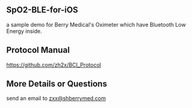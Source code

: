 ## SpO2-BLE-for-iOS
a sample demo for Berry Medical's Oximeter which have Bluetooth Low Energy inside.

## Protocol Manual
<https://github.com/zh2x/BCI_Protocol>

## More Details or Questions
send an email to <zxx@shberrymed.com>
